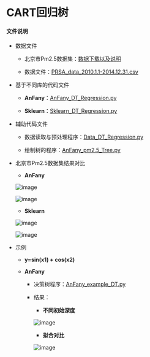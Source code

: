 # CART回归树


#### 文件说明
 
 + 数据文件

     + 北京市Pm2.5数据集：[数据下载以及说明](http://archive.ics.uci.edu/ml/datasets/Beijing+PM2.5+Data#)
     
     + 数据文件：[PRSA_data_2010.1.1-2014.12.31.csv](https://github.com/Anfany/Machine-Learning-for-Beginner-by-Python3/blob/master/Decision%20Tree/DT_Regression/PRSA_data_2010.1.1-2014.12.31.csv)
   
 
+ 基于不同库的代码文件
 
     - **AnFany**：[AnFany_DT_Regression.py](https://github.com/Anfany/Machine-Learning-for-Beginner-by-Python3/blob/master/Decision%20Tree/DT_Regression/AnFany_DT_Regression.py)
     
 
     - **Sklearn**：[Sklearn_DT_Regression.py](https://github.com/Anfany/Machine-Learning-for-Beginner-by-Python3/blob/master/Decision%20Tree/DT_Regression/Sklearn_DT_Regression.py)

    
 + 辅助代码文件

      - 数据读取与预处理程序：[Data_DT_Regression.py](https://github.com/Anfany/Machine-Learning-for-Beginner-by-Python3/blob/master/Decision%20Tree/DT_Regression/Data_DT_Regression.py)
      
      
      - 绘制树的程序：[AnFany_pm2.5_Tree.py](https://github.com/Anfany/Machine-Learning-for-Beginner-by-Python3/blob/master/Decision%20Tree/DT_Regression/AnFany_pm2.5_Tree.py)
      
 + 北京市Pm2.5数据集结果对比
  
      - **AnFany**
       
      ![image](https://github.com/Anfany/Machine-Learning-for-Beginner-by-Python3/blob/master/Decision%20Tree/DT_Regression/adult_23.png)
      
      ![image](https://github.com/Anfany/Machine-Learning-for-Beginner-by-Python3/blob/master/Decision%20Tree/DT_Regression/cure_23.png)
      
       
      - **Sklearn**
       
      ![image](https://github.com/Anfany/Machine-Learning-for-Beginner-by-Python3/blob/master/Decision%20Tree/DT_Regression/sk_pm2.5.png)
      
      ![image](https://github.com/Anfany/Machine-Learning-for-Beginner-by-Python3/blob/master/Decision%20Tree/DT_Regression/sk_cure.png)
      
       
 +  示例 
 
     - **y=sin(x1) + cos(x2)**
 
    - **AnFany**
    
       - 决策树程序：[AnFany_example_DT.py](https://github.com/Anfany/Machine-Learning-for-Beginner-by-Python3/blob/master/Decision%20Tree/DT_Regression/AnFany_example_DT.py)
    
       
       - 结果：
       
         + **不同初始深度**
         
          ![image](https://github.com/Anfany/Machine-Learning-for-Beginner-by-Python3/blob/master/Decision%20Tree/DT_Regression/shili_mse.png)
       
         + **拟合对比**
         
          ![image](https://github.com/Anfany/Machine-Learning-for-Beginner-by-Python3/blob/master/Decision%20Tree/DT_Regression/cure_shili.png)
